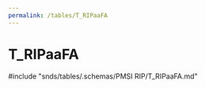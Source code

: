 ```yaml
---
permalink: /tables/T_RIPaaFA
---
```

# T\_RIPaaFA
<!-- SPDX-License-Identifier: MPL-2.0 -->

<!-- ATTENTION : Ne pas supprimer ou modifier la ligne ci-dessous -->
#include "snds/tables/.schemas/PMSI RIP/T_RIPaaFA.md"
<!-- ATTENTION : Ne pas supprimer ou modifier la ligne ci-dessus -->

